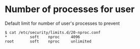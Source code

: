 # Number of processes for user
Default limit for number of user's processes to prevent
```
$ cat /etc/security/limits.d/20-nproc.conf
*          soft    nproc     4096
root       soft    nproc     unlimited
```